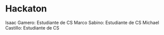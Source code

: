 # Hackaton

Isaac Gamero: Estudiante de CS
Marco Sabino: Estudiante de CS 
Michael Castillo: Estudiante de CS
